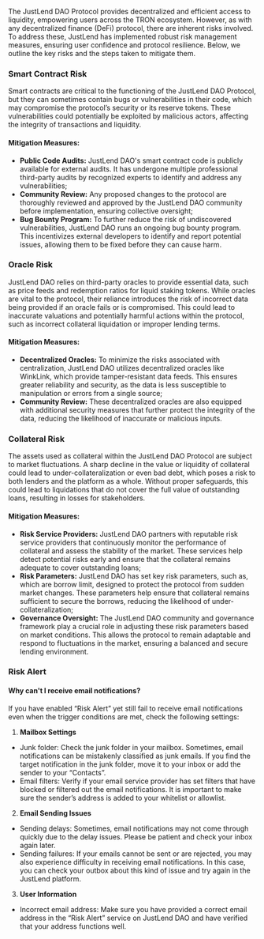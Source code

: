 The JustLend  DAO Protocol provides decentralized and efficient access to liquidity, empowering users across the TRON ecosystem. However, as with any decentralized finance (DeFi) protocol, there are inherent risks involved. To address these, JustLend has implemented robust risk management measures, ensuring user confidence and protocol resilience. Below, we outline the key risks and the steps taken to mitigate them.

### Smart Contract Risk
Smart contracts are critical to the functioning of the JustLend DAO Protocol, but they can sometimes contain bugs or vulnerabilities in their code, which may compromise the protocol’s security or its reserve tokens. These vulnerabilities could potentially be exploited by malicious actors, affecting the integrity of transactions and liquidity.

#### Mitigation Measures:
* **Public Code Audits:** JustLend DAO's smart contract code is publicly available for external audits. It has undergone multiple professional third-party audits by recognized experts to identify and address any vulnerabilities;
* **Community Review:** Any proposed changes to the protocol are thoroughly reviewed and approved by the JustLend DAO community before implementation, ensuring collective oversight;
* **Bug Bounty Program:** To further reduce the risk of undiscovered vulnerabilities, JustLend DAO runs an ongoing bug bounty program. This incentivizes external developers to identify and report potential issues, allowing them to be fixed before they can cause harm.

### Oracle Risk
JustLend DAO relies on third-party oracles to provide essential data, such as price feeds and redemption ratios for liquid staking tokens. While oracles are vital to the protocol, their reliance introduces the risk of incorrect data being provided if an oracle fails or is compromised. This could lead to inaccurate valuations and potentially harmful actions within the protocol, such as incorrect collateral liquidation or improper lending terms.

#### Mitigation Measures:
* **Decentralized Oracles:** To minimize the risks associated with centralization, JustLend DAO utilizes decentralized oracles like WinkLink, which provide tamper-resistant data feeds. This ensures greater reliability and security, as the data is less susceptible to manipulation or errors from a single source;
* **Community Review:** These decentralized oracles are also equipped with additional security measures that further protect the integrity of the data, reducing the likelihood of inaccurate or malicious inputs.

### Collateral Risk
The assets used as collateral within the JustLend DAO Protocol are subject to market fluctuations. A sharp decline in the value or liquidity of collateral could lead to under-collateralization or even bad debt, which poses a risk to both lenders and the platform as a whole. Without proper safeguards, this could lead to liquidations that do not cover the full value of outstanding loans, resulting in losses for stakeholders.

#### Mitigation Measures:
* **Risk Service Providers:** JustLend DAO partners with reputable risk service providers that continuously monitor the performance of collateral and assess the stability of the market. These services help detect potential risks early and ensure that the collateral remains adequate to cover outstanding loans;
* **Risk Parameters:** JustLend DAO has set key risk parameters, such as, which are borrow limit, designed to protect the protocol from sudden market changes. These parameters help ensure that collateral remains sufficient to secure the borrows, reducing the likelihood of under-collateralization;
* **Governance Oversight:** The JustLend DAO community and governance framework play a crucial role in adjusting these risk parameters based on market conditions. This allows the protocol to remain adaptable and respond to fluctuations in the market, ensuring a balanced and secure lending environment.

### Risk Alert

#### Why can't I receive email notifications?
If you have enabled “Risk Alert” yet still fail to receive email notifications even when the trigger conditions are met, check the following settings:

1. **Mailbox Settings**
  * Junk folder: Check the junk folder in your mailbox. Sometimes, email notifications can be mistakenly classified as junk emails. If you find the target notification in the junk folder, move it to your inbox or add the sender to your “Contacts”.
  * Email filters: Verify if your email service provider has set filters that have blocked or filtered out the email notifications. It is important to make sure the sender’s address is added to your whitelist or allowlist.
2. **Email Sending Issues**
  * Sending delays: Sometimes, email notifications may not come through quickly due to the delay issues. Please be patient and check your inbox again later.
  * Sending failures: If your emails cannot be sent or are rejected, you may also experience difficulty in receiving email notifications. In this case, you can check your outbox about this kind of issue and try again in the JustLend platform.
3. **User Information**
  * Incorrect email address: Make sure you have provided a correct email address in the “Risk Alert” service on JustLend DAO and have verified that your address functions well.
